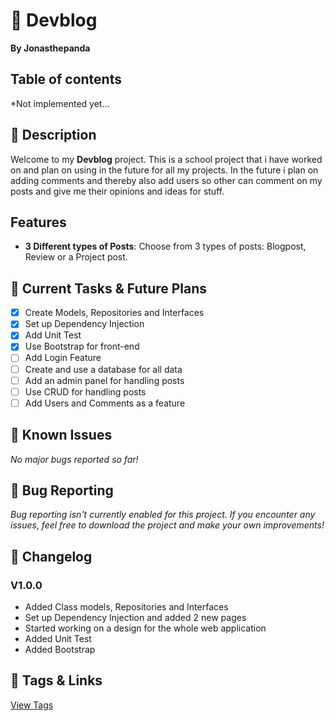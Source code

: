# 📰 Devblog
**By Jonasthepanda**
 
## Table of contents
*Not implemented yet...
 
## 📝 Description
Welcome to my **Devblog** project. This is a school project that i have worked on and plan on using in the future for all my projects. In the future i plan on adding comments and thereby also add users so other can comment on my posts and give me their opinions and ideas for stuff.
 
## Features
- **3 Different types of Posts**: Choose from 3 types of posts: Blogpost, Review or a Project post.
 
## 🔧 Current Tasks & Future Plans
- [X] Create Models, Repositories and Interfaces
- [X] Set up Dependency Injection
- [X] Add Unit Test
- [X] Use Bootstrap for front-end
- [ ] Add Login Feature
- [ ] Create and use a database for all data
- [ ] Add an admin panel for handling posts
- [ ] Use CRUD for handling posts
- [ ] Add Users and Comments as a feature
 
## 🚧 Known Issues
*No major bugs reported so far!*
 
## 🐞 Bug Reporting
*Bug reporting isn't currently enabled for this project. If you encounter any issues, feel free to download the project and make your own improvements!*  
 
## 📜 Changelog
 
### **V1.0.0**
- Added Class models, Repositories and Interfaces
- Set up Dependency Injection and added 2 new pages
- Started working on a design for the whole web application
- Added Unit Test
- Added Bootstrap
 
## 🔗 Tags & Links
[View Tags](https://github.com/Jonasthepanda67/Devblog/tags)
